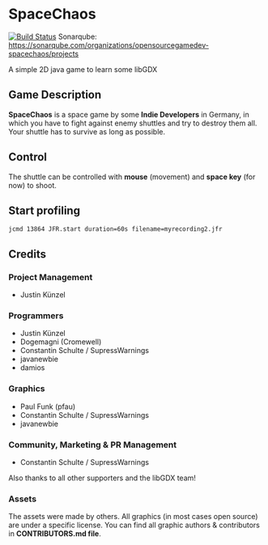 # SpaceChaos

[![Build Status](https://travis-ci.org/opensourcegamedev/SpaceChaos.svg?branch=master)](https://travis-ci.org/opensourcegamedev/SpaceChaos)
Sonarqube: https://sonarqube.com/organizations/opensourcegamedev-spacechaos/projects

A simple 2D java game to learn some libGDX

## Game Description

**SpaceChaos** is a space game by some **Indie Developers** in Germany, in which you have to fight
against enemy shuttles and try to destroy them all.
Your shuttle has to survive as long as possible.

## Control

The shuttle can be controlled with **mouse** (movement) and **space key** (for now) to shoot.

## Start profiling

```
jcmd 13864 JFR.start duration=60s filename=myrecording2.jfr
```

## Credits

### Project Management
  - Justin Künzel

### Programmers
  - Justin Künzel
  - Dogemagni (Cromewell)
  - Constantin Schulte / SupressWarnings
  - javanewbie
  - damios
  
### Graphics
  - Paul Funk (pfau)
  - Constantin Schulte / SupressWarnings
  - javanewbie
  
### Community, Marketing & PR Management
  - Constantin Schulte / SupressWarnings
  
Also thanks to all other supporters and the libGDX team!
  
### Assets
The assets were made by others. All graphics (in most cases open source) are under a specific license.
You can find all graphic authors & contributors in **CONTRIBUTORS.md file**.
